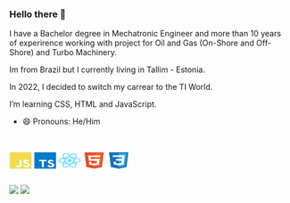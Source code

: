### Hello there 👋

I have a Bachelor degree in Mechatronic Engineer and more than 10 years of experirence working with project for Oil and Gas (On-Shore and Off-Shore) and Turbo Machinery.

Im from Brazil but I currently living in Tallim - Estonia. 

In 2022, I decided to switch my carrear to the TI World. 

I’m learning CSS, HTML and JavaScript.

- 😄 Pronouns: He/Him

##

</div>
<div style="display: inline_block"><br>
  <img align="center" alt="rod-Js" height="30" width="40" src="https://raw.githubusercontent.com/devicons/devicon/master/icons/javascript/javascript-plain.svg">
  <img align="center" alt="rod-Ts" height="30" width="40" src="https://raw.githubusercontent.com/devicons/devicon/master/icons/typescript/typescript-plain.svg">
  <img align="center" alt="rod-React" height="30" width="40" src="https://raw.githubusercontent.com/devicons/devicon/master/icons/react/react-original.svg">
  <img align="center" alt="rod-HTML" height="30" width="40" src="https://raw.githubusercontent.com/devicons/devicon/master/icons/html5/html5-original.svg">
  <img align="center" alt="rod-CSS" height="30" width="40" src="https://raw.githubusercontent.com/devicons/devicon/master/icons/css3/css3-original.svg">
</div>

##

<div> 
  <a href = "mailto:rod.motteiro@gmail.com"><img src="https://img.shields.io/badge/-Gmail-%23333?style=for-the-badge&logo=gmail&logoColor=white" target="_blank"></a>
  <a href="https://www.linkedin.com/in/rodrigo-monteiro-santos/?locale=en_US"><img src="https://img.shields.io/badge/-LinkedIn-%230077B5?style=for-the-badge&logo=linkedin&logoColor=white" target="_blank"></a> 
</div>
